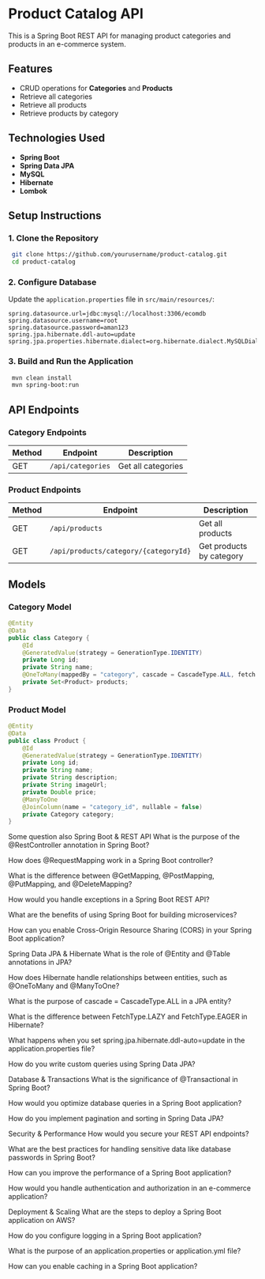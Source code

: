 # Product Catalog API

This is a Spring Boot REST API for managing product categories and products in an e-commerce system.

## Features

- CRUD operations for **Categories** and **Products**
- Retrieve all categories
- Retrieve all products
- Retrieve products by category

## Technologies Used

- **Spring Boot**
- **Spring Data JPA**
- **MySQL**
- **Hibernate**
- **Lombok**

## Setup Instructions

### 1. Clone the Repository

```sh
 git clone https://github.com/yourusername/product-catalog.git
 cd product-catalog
```

### 2. Configure Database

Update the `application.properties` file in `src/main/resources/`:

```properties
spring.datasource.url=jdbc:mysql://localhost:3306/ecomdb
spring.datasource.username=root
spring.datasource.password=aman123
spring.jpa.hibernate.ddl-auto=update
spring.jpa.properties.hibernate.dialect=org.hibernate.dialect.MySQLDialect
```

### 3. Build and Run the Application

```sh
 mvn clean install
 mvn spring-boot:run
```

## API Endpoints

### Category Endpoints

| Method | Endpoint          | Description        |
| ------ | ----------------- | ------------------ |
| GET    | `/api/categories` | Get all categories |

### Product Endpoints

| Method | Endpoint                              | Description              |
| ------ | ------------------------------------- | ------------------------ |
| GET    | `/api/products`                       | Get all products         |
| GET    | `/api/products/category/{categoryId}` | Get products by category |

## Models

### Category Model

```java
@Entity
@Data
public class Category {
    @Id
    @GeneratedValue(strategy = GenerationType.IDENTITY)
    private Long id;
    private String name;
    @OneToMany(mappedBy = "category", cascade = CascadeType.ALL, fetch = FetchType.LAZY)
    private Set<Product> products;
}
```

### Product Model

```java
@Entity
@Data
public class Product {
    @Id
    @GeneratedValue(strategy = GenerationType.IDENTITY)
    private Long id;
    private String name;
    private String description;
    private String imageUrl;
    private Double price;
    @ManyToOne
    @JoinColumn(name = "category_id", nullable = false)
    private Category category;
}
```

Some question also
Spring Boot & REST API
What is the purpose of the @RestController annotation in Spring Boot?

How does @RequestMapping work in a Spring Boot controller?

What is the difference between @GetMapping, @PostMapping, @PutMapping, and @DeleteMapping?

How would you handle exceptions in a Spring Boot REST API?

What are the benefits of using Spring Boot for building microservices?

How can you enable Cross-Origin Resource Sharing (CORS) in your Spring Boot application?

Spring Data JPA & Hibernate
What is the role of @Entity and @Table annotations in JPA?

How does Hibernate handle relationships between entities, such as @OneToMany and @ManyToOne?

What is the purpose of cascade = CascadeType.ALL in a JPA entity?

What is the difference between FetchType.LAZY and FetchType.EAGER in Hibernate?

What happens when you set spring.jpa.hibernate.ddl-auto=update in the application.properties file?

How do you write custom queries using Spring Data JPA?

Database & Transactions
What is the significance of @Transactional in Spring Boot?

How would you optimize database queries in a Spring Boot application?

How do you implement pagination and sorting in Spring Data JPA?

Security & Performance
How would you secure your REST API endpoints?

What are the best practices for handling sensitive data like database passwords in Spring Boot?

How can you improve the performance of a Spring Boot application?

How would you handle authentication and authorization in an e-commerce application?

Deployment & Scaling
What are the steps to deploy a Spring Boot application on AWS?

How do you configure logging in a Spring Boot application?

What is the purpose of an application.properties or application.yml file?

How can you enable caching in a Spring Boot application?


